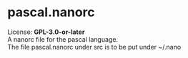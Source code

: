 # pascal.nanorc
License: **GPL-3.0-or-later**  
A nanorc file for the pascal language.  
The file pascal.nanorc under src is to be put under ~/.nano  
